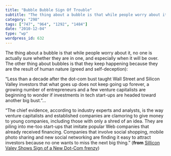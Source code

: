 ```yaml
---
title: "Bubble Bubble Sign Of Trouble"
subtitle: "The thing about a bubble is that while people worry about it, no one is actually sure whether they a..."
category: "298"
tags: ["747", "964", "1292", "1484"]
date: "2010-12-04"
type: "wp"
wordpress_id: 632
---
```

The thing about a bubble is that while people worry about it, no one is actually sure whether they are in one, and especially when it will be over. The other thing about bubbles is that they keep happening because they are the result of human nature (greed and self-deception):

> 
“Less than a decade after the dot-com bust taught Wall Street and Silicon Valley investors that what goes up does not keep going up forever, a growing number of entrepreneurs and a few venture capitalists are beginning to wonder if investments in tech start-ups are headed toward another big bust.”…

“The chief evidence, according to industry experts and analysts, is the way venture capitalists and established companies are clamoring to give money to young companies, including those with only a shred of an idea. They are piling into me-too start-ups that imitate popular Web companies that already received financing. Companies that involve social shopping, mobile photo sharing and new social networking are finding it easy to attract investors because no one wants to miss the next big thing.” (**from** [Sillicon Valey Shows Sign of a New Dot-Com frenzy](http://dealbook.nytimes.com/2010/12/03/a-silicon-bubble-shows-signs-of-reinflating/))